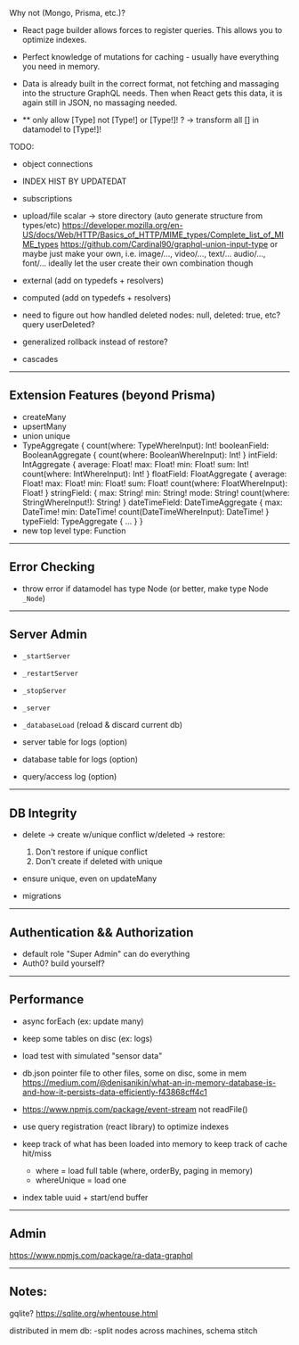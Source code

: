 Why not (Mongo, Prisma, etc.)?
- React page builder allows forces to register queries. This allows you to optimize indexes.
- Perfect knowledge of mutations for caching - usually have everything you need in memory.
- Data is already built in the correct format, not fetching and massaging into the structure GraphQL needs.
  Then when React gets this data, it is again still in JSON, no massaging needed.

- ** only allow [Type] not [Type!] or [Type!]! ? -> transform all [] in datamodel to [Type!]!

TODO:

- object connections

- INDEX HIST BY UPDATEDAT

- subscriptions

- upload/file scalar -> store directory (auto generate structure from types/etc)
https://developer.mozilla.org/en-US/docs/Web/HTTP/Basics_of_HTTP/MIME_types/Complete_list_of_MIME_types
https://github.com/Cardinal90/graphql-union-input-type
or maybe just make your own, i.e. image/..., video/..., text/... audio/..., font/...
ideally let the user create their own combination though

- external (add on typedefs + resolvers)
- computed (add on typedefs + resolvers)

- need to figure out how handled deleted nodes: null, deleted: true, etc? query userDeleted?
- generalized rollback instead of restore?
- cascades

-----
Extension Features (beyond Prisma)
-----
- createMany
- upsertMany
- union unique
- TypeAggregate {
    count(where: TypeWhereInput): Int!
    booleanField: BooleanAggregate {
      count(where: BooleanWhereInput): Int!
    }
    intField: IntAggregate {
      average: Float!
      max: Float!
      min: Float!
      sum: Int!
      count(where: IntWhereInput): Int!
    }
    floatField: FloatAggregate {
      average: Float!
      max: Float!
      min: Float!
      sum: Float!
      count(where: FloatWhereInput): Float!
    }
    stringField: {
      max: String!
      min: String!
      mode: String!
      count(where: StringWhereInput!): String!
    }
    dateTimeField: DateTimeAggregate {
      max: DateTime!
      min: DateTime!
      count(DateTimeWhereInput): DateTime!
    }
    typeField: TypeAggregate {
      ...
    }
  }
- new top level type: Function

-----
Error Checking
-----
- throw error if datamodel has type Node (or better, make type Node `_Node`)

-----
Server Admin
-----

- `_startServer`
- `_restartServer`
- `_stopServer`
- `_server`
- `_databaseLoad` (reload & discard current db)

- server table for logs (option)
- database table for logs (option)
- query/access log (option)

-----
DB Integrity
-----

- delete -> create w/unique conflict w/deleted -> restore:
  1. Don't restore if unique conflict
  2. Don't create if deleted with unique

- ensure unique, even on updateMany

- migrations

-----
Authentication && Authorization
-----

- default role "Super Admin" can do everything
- Auth0? build yourself?

-----
Performance
-----
- async forEach (ex: update many)
- keep some tables on disc (ex: logs)
- load test with simulated "sensor data"
- db.json pointer file to other files, some on disc, some in mem
https://medium.com/@denisanikin/what-an-in-memory-database-is-and-how-it-persists-data-efficiently-f43868cff4c1
- https://www.npmjs.com/package/event-stream not readFile()

- use query registration (react library) to optimize indexes
- keep track of what has been loaded into memory to keep track of cache hit/miss
  - where = load full table (where, orderBy, paging in memory)
  - whereUnique = load one
- index table uuid + start/end buffer

-----
Admin
-----
https://www.npmjs.com/package/ra-data-graphql

-----
Notes:
-----
gqlite?
https://sqlite.org/whentouse.html

distributed in mem db:
-split nodes across machines, schema stitch
